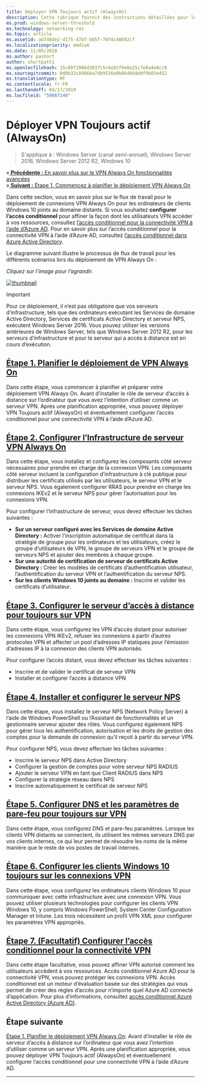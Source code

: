 ```yaml
---
title: Déployer VPN Toujours actif (AlwaysOn)
description: Cette rubrique fournit des instructions détaillées pour le déploiement VPN Always On dans Windows Server 2016.
ms.prod: windows-server-threshold
ms.technology: networking-ras
ms.topic: article
ms.assetid: ad748de2-d175-47bf-b05f-707dc48692cf
ms.localizationpriority: medium
ms.date: 11/05/2018
ms.author: pashort
author: shortpatti
ms.openlocfilehash: 15c60f2986d3837c5c6e03f9e0a25c7e0a4e0cc0
ms.sourcegitcommit: 0d0b32c8986ba7db9536e0b8648d4ddf9b03e452
ms.translationtype: MT
ms.contentlocale: fr-FR
ms.lasthandoff: 04/17/2019
ms.locfileid: "59867140"
---
```

# <a name="deploy-always-on-vpn"></a>Déployer VPN Toujours actif (AlwaysOn)

>S'applique à : Windows Server (canal semi-annuel), Windows Server 2016, Windows Server 2012 R2, Windows 10

&#0171;[ **Précédente :** En savoir plus sur le VPN Always On fonctionnalités avancées](always-on-vpn-adv-options.md)<br>
&#0187;[ **Suivant :** Étape 1. Commencez à planifier le déploiement VPN Always On](always-on-vpn-deploy-planning.md)

Dans cette section, vous en savoir plus sur le flux de travail pour le déploiement de connexions VPN Always On pour les ordinateurs de clients Windows 10 joints au domaine distants. Si vous souhaitez **configurer l’accès conditionnel** pour affiner la façon dont les utilisateurs VPN accéder à vos ressources, consultez [l’accès conditionnel pour la connectivité VPN à l’aide d’Azure AD](../../ad-ca-vpn-connectivity-windows10.md). Pour en savoir plus sur l’accès conditionnel pour la connectivité VPN à l’aide d’Azure AD, consultez [l’accès conditionnel dans Azure Active Directory](https://docs.microsoft.com/azure/active-directory/active-directory-conditional-access-azure-portal). 


Le diagramme suivant illustre le processus de flux de travail pour les différents scénarios lors du déploiement de VPN Always On : 

_Cliquez sur l’image pour l’agrandir_.

<a href="../../../../media/Always-On-Vpn/always-on-vpn-deployment-workflow.png" alt="Full-sized view of the Always On VPN deployment workflow" target="_blank">![thumbnail](../../../../media/Always-On-Vpn/always-on-vpn-deployment-workflow-sm.png)
</a> 

>[!IMPORTANT]
>Pour ce déploiement, il n’est pas obligatoire que vos serveurs d’infrastructure, tels que des ordinateurs exécutant les Services de domaine Active Directory, Services de certificats Active Directory et serveur NPS, exécutent Windows Server 2016. Vous pouvez utiliser les versions antérieures de Windows Server, tels que Windows Server 2012 R2, pour les serveurs d’infrastructure et pour le serveur qui a accès à distance est en cours d’exécution.

## <a name="step-1-plan-the-always-on-vpn-deploymentalways-on-vpn-deploy-planningmd"></a>[Étape 1. Planifier le déploiement de VPN Always On](always-on-vpn-deploy-planning.md)

Dans cette étape, vous commencer à planifier et préparer votre déploiement VPN Always On. Avant d’installer le rôle de serveur d’accès à distance sur l’ordinateur que vous avez l’intention d’utiliser comme un serveur VPN. Après une planification appropriée, vous pouvez déployer VPN Toujours actif (AlwaysOn) et éventuellement configurer l’accès conditionnel pour une connectivité VPN à l’aide d’Azure AD.

## <a name="step-2-configure-the-always-on-vpn-server-infrastructurevpn-deploy-server-infrastructuremd"></a>[Étape 2. Configurer l’Infrastructure de serveur VPN Always On](vpn-deploy-server-infrastructure.md)

Dans cette étape, vous installez et configurez les composants côté serveur nécessaires pour prendre en charge de la connexion VPN. Les composants côté serveur incluent la configuration d’infrastructure à clé publique pour distribuer les certificats utilisés par les utilisateurs, le serveur VPN et le serveur NPS.  Vous également configurer RRAS pour prendre en charge les connexions IKEv2 et le serveur NPS pour gérer l’autorisation pour les connexions VPN.

Pour configurer l’infrastructure de serveur, vous devez effectuer les tâches suivantes :
- **Sur un serveur configuré avec les Services de domaine Active Directory :** Activer l’inscription automatique de certificat dans la stratégie de groupe pour les ordinateurs et les utilisateurs, créez le groupe d’utilisateurs de VPN, le groupe de serveurs VPN et le groupe de serveurs NPS et ajouter des membres à chaque groupe.
- **Sur une autorité de certification de serveur de certificats Active Directory :** Créer les modèles de certificats d’authentification utilisateur, l’authentification du serveur VPN et l’authentification du serveur NPS.
- **Sur les clients Windows 10 joints au domaine :** Inscrire et valider les certificats d’utilisateur.

## <a name="step-3-configure-the-remote-access-server-for-always-on-vpnvpn-deploy-rasmd"></a>[Étape 3. Configurer le serveur d’accès à distance pour toujours sur VPN](vpn-deploy-ras.md)

Dans cette étape, vous configurez les VPN d’accès distant pour autoriser les connexions VPN IKEv2, refuser les connexions à partir d’autres protocoles VPN et affecter un pool d’adresses IP statiques pour l’émission d’adresses IP à la connexion des clients VPN autorisés.

Pour configurer l’accès distant, vous devez effectuer les tâches suivantes :
- Inscrire et de valider le certificat de serveur VPN
- Installer et configurer l’accès à distance VPN

## <a name="step-4-install-and-configure-the-nps-servervpn-deploy-npsmd"></a>[Étape 4. Installer et configurer le serveur NPS](vpn-deploy-nps.md)

Dans cette étape, vous installez le serveur NPS (Network Policy Server) à l’aide de Windows PowerShell ou l’Assistant de fonctionnalités et un gestionnaire serveur ajouter des rôles. Vous configurez également NPS pour gérer tous les authentification, autorisation et les droits de gestion des comptes pour la demande de connexion qu’il reçoit à partir du serveur VPN.

Pour configurer NPS, vous devez effectuer les tâches suivantes :
- Inscrire le serveur NPS dans Active Directory
- Configurer la gestion de comptes pour votre serveur NPS RADIUS
- Ajouter le serveur VPN en tant que Client RADIUS dans NPS
- Configurer la stratégie réseau dans NPS
- Inscrire automatiquement le certificat de serveur NPS

## <a name="step-5-configure-dns-and-firewall-settings-for-always-on-vpnvpn-deploy-dns-firewallmd"></a>[Étape 5. Configurer DNS et les paramètres de pare-feu pour toujours sur VPN](vpn-deploy-dns-firewall.md)

Dans cette étape, vous configurez DNS et pare-feu paramètres. Lorsque les clients VPN distants se connectent, ils utilisent les mêmes serveurs DNS par vos clients internes, ce qui leur permet de résoudre les noms de la même manière que le reste de vos postes de travail internes. 

## <a name="step-6-configure-windows-10-client-always-on-vpn-connectionsvpn-deploy-client-vpn-connectionsmd"></a>[Étape 6. Configurer les clients Windows 10 toujours sur les connexions VPN](vpn-deploy-client-vpn-connections.md)

Dans cette étape, vous configurez les ordinateurs clients Windows 10 pour communiquer avec cette infrastructure avec une connexion VPN. Vous pouvez utiliser plusieurs technologies pour configurer les clients VPN Windows 10, y compris Windows PowerShell, System Center Configuration Manager et Intune. Les trois nécessitent un profil VPN XML pour configurer les paramètres VPN appropriés. 

## <a name="step-7-optional-configure-conditional-access-for-vpn-connectivityad-ca-vpn-connectivity-windows10md"></a>[Étape 7. (Facultatif) Configurer l’accès conditionnel pour la connectivité VPN](../../ad-ca-vpn-connectivity-windows10.md) 
Dans cette étape facultative, vous pouvez affiner VPN autorisé comment les utilisateurs accèdent à vos ressources. Accès conditionnel Azure AD pour la connectivité VPN, vous pouvez protéger les connexions VPN. Accès conditionnel est un moteur d’évaluation basée sur des stratégies qui vous permet de créer des règles d’accès pour n’importe quel Azure AD connecté d’application. Pour plus d’informations, consultez [accès conditionnel Azure Active Directory (Azure AD)](https://docs.microsoft.com/azure/active-directory/active-directory-conditional-access-azure-portal).


## <a name="next-step"></a>Étape suivante
[Étape 1. Planifier le déploiement VPN Always On](always-on-vpn-deploy-planning.md): Avant d’installer le rôle de serveur d’accès à distance sur l’ordinateur que vous avez l’intention d’utiliser comme un serveur VPN. Après une planification appropriée, vous pouvez déployer VPN Toujours actif (AlwaysOn) et éventuellement configurer l’accès conditionnel pour une connectivité VPN à l’aide d’Azure AD.  



---